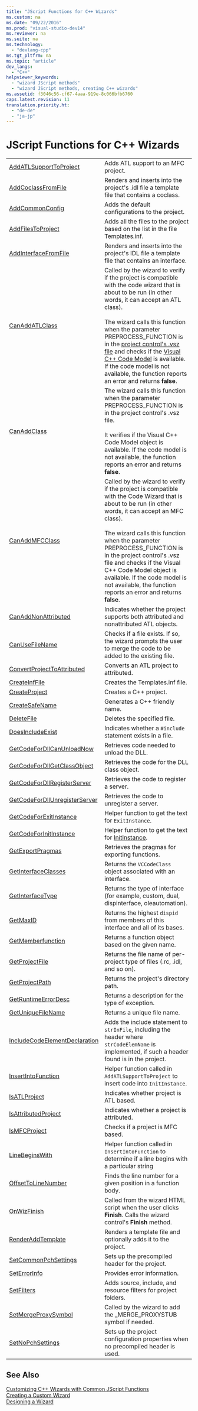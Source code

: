 ```yaml
---
title: "JScript Functions for C++ Wizards"
ms.custom: na
ms.date: "09/22/2016"
ms.prod: "visual-studio-dev14"
ms.reviewer: na
ms.suite: na
ms.technology: 
  - "devlang-cpp"
ms.tgt_pltfrm: na
ms.topic: "article"
dev_langs: 
  - "C++"
helpviewer_keywords: 
  - "wizard JScript methods"
  - "wizard JScript methods, creating C++ wizards"
ms.assetid: f3046c56-cf67-4aaa-919e-8c066bfb6760
caps.latest.revision: 11
translation.priority.ht: 
  - "de-de"
  - "ja-jp"
---
```

# JScript Functions for C++ Wizards
|||  
|-|-|  
|[AddATLSupportToProject](../vs140/addatlsupporttoproject.md)|Adds ATL support to an MFC project.|  
|[AddCoclassFromFile](../vs140/addcoclassfromfile.md)|Renders and inserts into the project's .idl file a template file that contains a coclass.|  
|[AddCommonConfig](../vs140/addcommonconfig.md)|Adds the default configurations to the project.|  
|[AddFilesToProject](../vs140/addfilestoproject.md)|Adds all the files to the project based on the list in the file Templates.inf.|  
|[AddInterfaceFromFile](../vs140/addinterfacefromfile.md)|Renders and inserts into the project's IDL file a template file that contains an interface.|  
|[CanAddATLClass](../vs140/canaddatlclass.md)|Called by the wizard to verify if the project is compatible with the code wizard that is about to be run (in other words, it can accept an ATL class).<br /><br /> The wizard calls this function when the parameter PREPROCESS_FUNCTION is in the [project control's .vsz file](../vs140/.vsz-file--project-control-.md) and checks if the [Visual C++ Code Model](assetId:///dd6452c2-1054-44a1-b0eb-639a94a1216b) is available. If the code model is not available, the function reports an error and returns **false**.|  
|[CanAddClass](../vs140/canaddclass.md)|The wizard calls this function when the parameter PREPROCESS_FUNCTION is in the project control's .vsz file.<br /><br /> It verifies if the Visual C++ Code Model object is available. If the code model is not available, the function reports an error and returns **false**.|  
|[CanAddMFCClass](../vs140/canaddmfcclass.md)|Called by the wizard to verify if the project is compatible with the Code Wizard that is about to be run (in other words, it can accept an MFC class).<br /><br /> The wizard calls this function when the parameter PREPROCESS_FUNCTION is in the project control's .vsz file and checks if the Visual C++ Code Model object is available. If the code model is not available, the function reports an error and returns **false**.|  
|[CanAddNonAttributed](../vs140/canaddnonattributed.md)|Indicates whether the project supports both attributed and nonattributed ATL objects.|  
|[CanUseFileName](../vs140/canusefilename.md)|Checks if a file exists. If so, the wizard prompts the user to merge the code to be added to the existing file.|  
|[ConvertProjectToAttributed](../vs140/convertprojecttoattributed.md)|Converts an ATL project to attributed.|  
|[CreateInfFile](../vs140/createinffile.md)|Creates the Templates.inf file.|  
|[CreateProject](../vs140/createproject.md)|Creates a C++ project.|  
|[CreateSafeName](../vs140/createsafename.md)|Generates a C++ friendly name.|  
|[DeleteFile](../vs140/deletefile.md)|Deletes the specified file.|  
|[DoesIncludeExist](../vs140/doesincludeexist.md)|Indicates whether a `#include` statement exists in a file.|  
|[GetCodeForDllCanUnloadNow](../vs140/getcodefordllcanunloadnow.md)|Retrieves code needed to unload the DLL.|  
|[GetCodeForDllGetClassObject](../vs140/getcodefordllgetclassobject.md)|Retrieves the code for the DLL class object.|  
|[GetCodeForDllRegisterServer](../vs140/getcodefordllregisterserver.md)|Retrieves the code to register a server.|  
|[GetCodeForDllUnregisterServer](../vs140/getcodefordllunregisterserver.md)|Retrieves the code to unregister a server.|  
|[GetCodeForExitInstance](../vs140/getcodeforexitinstance.md)|Helper function to get the text for `ExitInstance`.|  
|[GetCodeForInitInstance](../vs140/getcodeforinitinstance.md)|Helper function to get the text for [InitInstance](../vs140/cwinapp--initinstance.md).|  
|[GetExportPragmas](../vs140/getexportpragmas.md)|Retrieves the pragmas for exporting functions.|  
|[GetInterfaceClasses](../vs140/getinterfaceclasses.md)|Returns the `VCCodeClass` object associated with an interface.|  
|[GetInterfaceType](../vs140/getinterfacetype.md)|Returns the type of interface (for example, custom, dual, dispinterface, oleautomation).|  
|[GetMaxID](../vs140/getmaxid.md)|Returns the highest `dispid` from members of this interface and all of its bases.|  
|[GetMemberfunction](../vs140/getmemberfunction.md)|Returns a function object based on the given name.|  
|[GetProjectFile](../vs140/getprojectfile.md)|Returns the file name of per-project type of files (.rc, .idl, and so on).|  
|[GetProjectPath](../vs140/getprojectpath.md)|Returns the project's directory path.|  
|[GetRuntimeErrorDesc](../vs140/getruntimeerrordesc.md)|Returns a description for the type of exception.|  
|[GetUniqueFileName](../vs140/getuniquefilename.md)|Returns a unique file name.|  
|[IncludeCodeElementDeclaration](../vs140/includecodeelementdeclaration.md)|Adds the include statement to `strInFile`, including the header where `strCodeElemName` is implemented, if such a header found is in the project.|  
|[InsertIntoFunction](../vs140/insertintofunction.md)|Helper function called in `AddATLSupportToProject` to insert code into `InitInstance`.|  
|[IsATLProject](../vs140/isatlproject.md)|Indicates whether project is ATL based.|  
|[IsAttributedProject](../vs140/isattributedproject.md)|Indicates whether a project is attributed.|  
|[IsMFCProject](../vs140/ismfcproject.md)|Checks if a project is MFC based.|  
|[LineBeginsWith](../vs140/linebeginswith.md)|Helper function called in `InsertIntoFunction` to determine if a line begins with a particular string|  
|[OffsetToLineNumber](../vs140/offsettolinenumber.md)|Finds the line number for a given position in a function body.|  
|[OnWizFinish](../vs140/onwizfinish.md)|Called from the wizard HTML script when the user clicks **Finish**. Calls the wizard control's **Finish** method.|  
|[RenderAddTemplate](../vs140/renderaddtemplate.md)|Renders a template file and optionally adds it to the project.|  
|[SetCommonPchSettings](../vs140/setcommonpchsettings.md)|Sets up the precompiled header for the project.|  
|[SetErrorInfo](../vs140/seterrorinfo.md)|Provides error information.|  
|[SetFilters](../vs140/setfilters.md)|Adds source, include, and resource filters for project folders.|  
|[SetMergeProxySymbol](../vs140/setmergeproxysymbol.md)|Called by the wizard to add the _MERGE_PROXYSTUB symbol if needed.|  
|[SetNoPchSettings](../vs140/setnopchsettings.md)|Sets up the project configuration properties when no precompiled header is used.|  
  
## See Also  
 [Customizing C++ Wizards with Common JScript Functions](../vs140/customizing-c---wizards-with-common-jscript-functions.md)   
 [Creating a Custom Wizard](../vs140/creating-a-custom-wizard.md)   
 [Designing a Wizard](../vs140/designing-a-wizard.md)